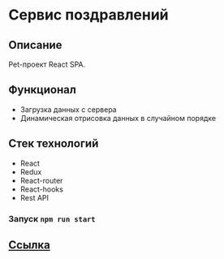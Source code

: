 # Сервис поздравлений 

## Описание

Pet-проект React SPA.

## Функционал 

- Загрузка данных с сервера
- Динамическая отрисовка данных в случайном порядке

## Стек технологий

- React
- Redux
- React-router
- React-hooks
- Rest API

### Запуск `npm run start`

## <a href="https://happy-holiday-theta.vercel.app/">Ссылка</a>

